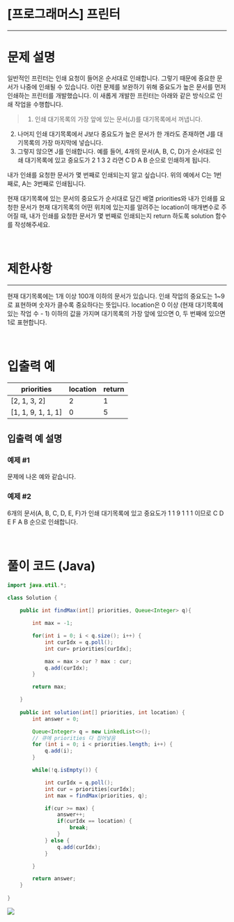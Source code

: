 # [프로그래머스] 프린터
---
# 문제 설명
일반적인 프린터는 인쇄 요청이 들어온 순서대로 인쇄합니다. 그렇기 때문에 중요한 문서가 나중에 인쇄될 수 있습니다. 이런 문제를 보완하기 위해 중요도가 높은 문서를 먼저 인쇄하는 프린터를 개발했습니다. 이 새롭게 개발한 프린터는 아래와 같은 방식으로 인쇄 작업을 수행합니다.

>1. 인쇄 대기목록의 가장 앞에 있는 문서(J)를 대기목록에서 꺼냅니다.
2. 나머지 인쇄 대기목록에서 J보다 중요도가 높은 문서가 한 개라도 존재하면 J를 대기목록의 가장 마지막에 넣습니다.
3. 그렇지 않으면 J를 인쇄합니다.
예를 들어, 4개의 문서(A, B, C, D)가 순서대로 인쇄 대기목록에 있고 중요도가 2 1 3 2 라면 C D A B 순으로 인쇄하게 됩니다.

내가 인쇄를 요청한 문서가 몇 번째로 인쇄되는지 알고 싶습니다. 위의 예에서 C는 1번째로, A는 3번째로 인쇄됩니다.

현재 대기목록에 있는 문서의 중요도가 순서대로 담긴 배열 priorities와 내가 인쇄를 요청한 문서가 현재 대기목록의 어떤 위치에 있는지를 알려주는 location이 매개변수로 주어질 때, 내가 인쇄를 요청한 문서가 몇 번째로 인쇄되는지 return 하도록 solution 함수를 작성해주세요.

<br>

# 제한사항
---
현재 대기목록에는 1개 이상 100개 이하의 문서가 있습니다.
인쇄 작업의 중요도는 1~9로 표현하며 숫자가 클수록 중요하다는 뜻입니다.
location은 0 이상 (현재 대기목록에 있는 작업 수 - 1) 이하의 값을 가지며 대기목록의 가장 앞에 있으면 0, 두 번째에 있으면 1로 표현합니다.

<br>

# 입출력 예
|priorities|location|return|
|---|---|---|
|[2, 1, 3, 2]|2|1|
|[1, 1, 9, 1, 1, 1]|0|5|


## 입출력 예 설명
### 예제 #1

문제에 나온 예와 같습니다.

### 예제 #2

6개의 문서(A, B, C, D, E, F)가 인쇄 대기목록에 있고 중요도가 1 1 9 1 1 1 이므로 C D E F A B 순으로 인쇄합니다.

<br>

# 풀이 코드 (Java)
```java
import java.util.*;

class Solution {
    
    public int findMax(int[] priorities, Queue<Integer> q){

        int max = -1;

        for(int i = 0; i < q.size(); i++) {
            int curIdx = q.poll();
            int cur= priorities[curIdx];

            max = max > cur ? max : cur;
            q.add(curIdx);
        }

        return max;

    }
    
    public int solution(int[] priorities, int location) {
        int answer = 0;

        Queue<Integer> q = new LinkedList<>();
        // 큐에 priorities 다 집어넣음
        for (int i = 0; i < priorities.length; i++) {
            q.add(i);
        }

        while(!q.isEmpty()) {

            int curIdx = q.poll();
            int cur = priorities[curIdx];
            int max = findMax(priorities, q);

            if(cur >= max) {
                answer++;
                if(curIdx == location) {
                    break;
                }
            } else {
                q.add(curIdx);
            }

        }

        return answer;
    }
    
}
```
![](https://velog.velcdn.com/images/reyang/post/c6815da5-548c-4298-9140-78386a265682/image.png)
